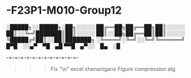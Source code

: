 # -F23P1-M010-Group12
░█████╗░░█████╗░██╗░░░░░
██╔══██╗██╔══██╗██║░░░░░
██║░░╚═╝███████║██║░░░░░
██║░░██╗██╔══██║██║░░░░░
╚█████╔╝██║░░██║███████╗
░╚════╝░╚═╝░░╚═╝╚══════╝
█▀█ ░░▄▀ ▀█ ▄█
▀▀█ ▄▀░░ █▄ ░█

-=-=-=-=-=-=-=-=-=-=-=-=-

>>> Fix "\\n" excel shenanigans
>>> Figure compression alg. 
